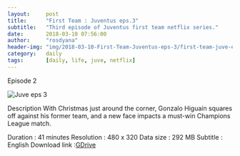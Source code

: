 ```yaml
---
layout:     post
title:      "First Team : Juventus eps.3"
subtitle:   "Third episode of Juventus first team netflix series."
date:       2018-03-10 07:56:00
author:     "rosdyana"
header-img: "img/2018-03-10-First-Team-Juventus-eps-3/first-team-juve-eps-3.JPG"
category:   daily
tags:       [daily, life, juve, netflix]
---
```


Episode 2


![Juve eps 3]({{site.url}}/img/2018-03-10-First-Team-Juventus-eps-3/first-team-juve-eps-3.JPG )


Description
With Christmas just around the corner, Gonzalo Higuaín squares off against his former team, and a new face impacts a must-win Champions League match.

Duration : 41 minutes
Resolution : 480 x 320
Data size : 292 MB
Subtitle : English
Download link :[GDrive](https://drive.google.com/open?id=1oRnrbNTGm09ilRofnOWWWPBZkGL6Fom1)
